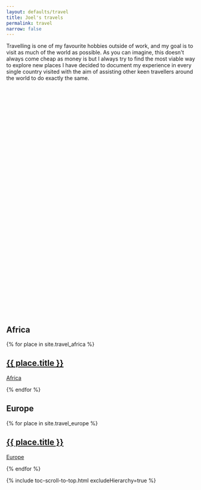 ```yaml
---
layout: defaults/travel
title: Joel's travels
permalink: travel
narrow: false
---
```


<!--
<script type="text/javascript" src="/static/js/PlacesBeen.js"></script>
-->

Travelling is one of my favourite hobbies outside of work, and my goal is to visit as much of the world as possible. As you can imagine, this doesn't always come cheap as money is  but I always try to find the most viable way to explore new places
I have decided to document my experience in every single country visited with the aim of assisting other keen travellers around the world to do exactly the same.

<div id="vmap" style="width: 100%; height: 600px;"></div>


## Africa
<div class="row">
    {% for place in site.travel_africa %}
        <div class="col-sm-6">
            <a href="{{ page.baseurl }}{{ place.url }}">
                <div class="box">
                    <div class="imgBox">
                        <img class="img-responsive lazy-img" data-src="{{ page.baseurl }}/static/img/countries/{{ place.featuredImage }}" />
                    </div>
                    <div class="content">
                        <h2>{{ place.title }}</h2>
                        <p>Africa</p>
                    </div>
                </div>
            </a>
        </div>
    {% endfor %}    
</div>

## Europe
<div class="row">
    {% for place in site.travel_europe %}
        <div class="col-sm-6">
            <a href="{{ page.baseurl }}{{ place.url }}">
                <div class="box">
                    <div class="imgBox">
                        <img class="img-responsive lazy-img" data-src="{{ page.baseurl }}/static/img/countries/{{ place.featuredImage }}" />
                    </div>
                    <div class="content">
                        <h2>{{ place.title }}</h2>
                        <p>Europe</p>
                    </div>
                </div>
            </a>
        </div>
    {% endfor %}    
</div>

{% include toc-scroll-to-top.html excludeHierarchy=true %}

<style>
.container .box {
    position:relative;
    background:#000;
    float:left;
    margin:15px;
    box-sizing:border-box;
    overflow:hidden;
    box-shadow:0 2px 4px rgba(0,0,0,.8);
}
.container .box:before {
    content:'';
    position:absolute;
    top:10px;
    left:10px;
    right:10px;
    bottom:10px;
    border-top:1px solid #fff;
    border-bottom:1px solid #fff;
    box-sizing:border-box;
    transition:0.5s;
    transform: scaleX(0);
    opacity:0;
}
.container .box:hover:before {
    transform:scaleX(1);
    opacity:1;
}
.container .box:after {
    content:'';
    position:absolute;
    top:10px;
    left:10px;
    right:10px;
    bottom:10px;
    border-left:1px solid #fff;
    border-right:1px solid #fff;
    box-sizing:border-box;
    transition:0.5s;
    transform: scaleY(0);
    opacity:0;
}
.container .box:hover:after {
    transform:scaleY(1);
    opacity:1;
}
.container .box .imgBox {
    position:relative;
}
.container .box .imgBox img {
    width:100%;
    transition:0.5s;
}
.container .box:hover .imgBox img {
    opacity:.2;
    transform:scale(1.2);
}
.container .box .content {
    position:absolute;
    width:100%;
    top:50%;
    transform:translateY(-50%);
    z-index:2;
    padding:20px;
    box-sizing:border-box;
    text-align:center;
}
.container .box .content h2 {
    margin: 0 0 10px;
    padding:0;
    color:#fff;
    transition:0.5s;
    transform:translateY(-50px);
    opacity:0;
    visibility:hidden;
}
.container .box .content p {
    margin:0;
    padding:0;
    color:#fff;
    transform:translateY(50px);
    opacity:0;
    visibility:hidden;
}
.container .box:hover .content h2,
.container .box:hover .content P {
    opacity:1;
    visibility:visible;
    transform:translateY(0px);
}
</style>